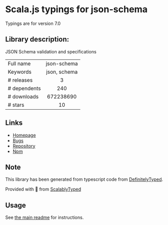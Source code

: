 
# Scala.js typings for json-schema

Typings are for version 7.0

## Library description:
JSON Schema validation and specifications

|                    |                 |
| ------------------ | :-------------: |
| Full name          | json-schema |
| Keywords           | json, schema |
| # releases         | 3 |
| # dependents       | 240 |
| # downloads        | 672238690 |
| # stars            | 10 |

## Links
- [Homepage](https://github.com/kriszyp/json-schema#readme)
- [Bugs](https://github.com/kriszyp/json-schema/issues)
- [Repository](https://github.com/kriszyp/json-schema)
- [Npm](https://www.npmjs.com/package/json-schema)
    


## Note
This library has been generated from typescript code from [DefinitelyTyped](https://definitelytyped.org).

Provided with :purple_heart: from [ScalablyTyped](https://github.com/oyvindberg/ScalablyTyped)

## Usage
See [the main readme](../../readme.md) for instructions.


